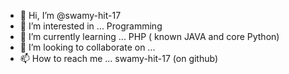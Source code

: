 - 👋 Hi, I’m @swamy-hit-17
- 👀 I’m interested in ... Programming
- 🌱 I’m currently learning ... PHP ( known JAVA and core Python)
- 💞️ I’m looking to collaborate on ...
- 📫 How to reach me ... swamy-hit-17 (on github)

<!---
swamy-hit-17/swamy-hit-17 is a ✨ special ✨ repository because its `README.md` (this file) appears on your GitHub profile.
You can click the Preview link to take a look at your changes.
--->
